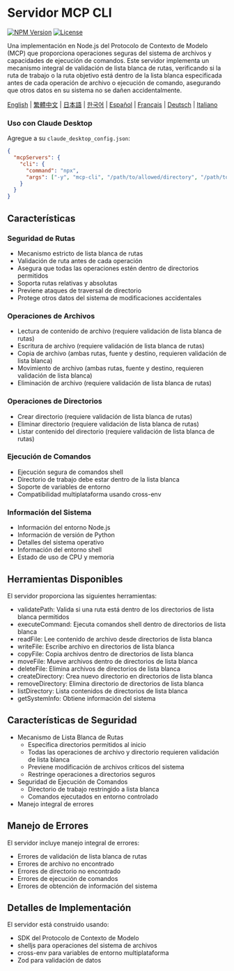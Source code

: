 # Servidor MCP CLI

[![NPM Version](https://img.shields.io/npm/v/mcp-shell.svg)](https://www.npmjs.com/package/mcp-shell)
[![License](https://img.shields.io/npm/l/mcp-shell.svg)](https://github.com/gkctou/mcp-shell/blob/main/LICENSE)

Una implementación en Node.js del Protocolo de Contexto de Modelo (MCP) que proporciona operaciones seguras del sistema de archivos y capacidades de ejecución de comandos. Este servidor implementa un mecanismo integral de validación de lista blanca de rutas, verificando si la ruta de trabajo o la ruta objetivo está dentro de la lista blanca especificada antes de cada operación de archivo o ejecución de comando, asegurando que otros datos en su sistema no se dañen accidentalmente.

[English](./README.md) | [繁體中文](./README-zhTW.md) | [日本語](./README-jaJP.md) | [한국어](./README-koKR.md) | [Español](./README-esES.md) | [Français](./README-frFR.md) | [Deutsch](./README-deDE.md) | [Italiano](./README-itIT.md)

### Uso con Claude Desktop

Agregue a su `claude_desktop_config.json`:

```json
{
  "mcpServers": {
    "cli": {
      "command": "npx",
      "args": ["-y", "mcp-cli", "/path/to/allowed/directory", "/path/to/allowed/directory2", ...]
    }
  }
}
```

## Características

### Seguridad de Rutas
- Mecanismo estricto de lista blanca de rutas
- Validación de ruta antes de cada operación
- Asegura que todas las operaciones estén dentro de directorios permitidos
- Soporta rutas relativas y absolutas
- Previene ataques de traversal de directorio
- Protege otros datos del sistema de modificaciones accidentales

### Operaciones de Archivos
- Lectura de contenido de archivo (requiere validación de lista blanca de rutas)
- Escritura de archivo (requiere validación de lista blanca de rutas)
- Copia de archivo (ambas rutas, fuente y destino, requieren validación de lista blanca)
- Movimiento de archivo (ambas rutas, fuente y destino, requieren validación de lista blanca)
- Eliminación de archivo (requiere validación de lista blanca de rutas)

### Operaciones de Directorios
- Crear directorio (requiere validación de lista blanca de rutas)
- Eliminar directorio (requiere validación de lista blanca de rutas)
- Listar contenido del directorio (requiere validación de lista blanca de rutas)

### Ejecución de Comandos
- Ejecución segura de comandos shell
- Directorio de trabajo debe estar dentro de la lista blanca
- Soporte de variables de entorno
- Compatibilidad multiplataforma usando cross-env

### Información del Sistema
- Información del entorno Node.js
- Información de versión de Python
- Detalles del sistema operativo
- Información del entorno shell
- Estado de uso de CPU y memoria

## Herramientas Disponibles

El servidor proporciona las siguientes herramientas:

- validatePath: Valida si una ruta está dentro de los directorios de lista blanca permitidos
- executeCommand: Ejecuta comandos shell dentro de directorios de lista blanca
- readFile: Lee contenido de archivo desde directorios de lista blanca
- writeFile: Escribe archivo en directorios de lista blanca
- copyFile: Copia archivos dentro de directorios de lista blanca
- moveFile: Mueve archivos dentro de directorios de lista blanca
- deleteFile: Elimina archivos de directorios de lista blanca
- createDirectory: Crea nuevo directorio en directorios de lista blanca
- removeDirectory: Elimina directorio de directorios de lista blanca
- listDirectory: Lista contenidos de directorios de lista blanca
- getSystemInfo: Obtiene información del sistema

## Características de Seguridad

- Mecanismo de Lista Blanca de Rutas
  - Especifica directorios permitidos al inicio
  - Todas las operaciones de archivo y directorio requieren validación de lista blanca
  - Previene modificación de archivos críticos del sistema
  - Restringe operaciones a directorios seguros
- Seguridad de Ejecución de Comandos
  - Directorio de trabajo restringido a lista blanca
  - Comandos ejecutados en entorno controlado
- Manejo integral de errores

## Manejo de Errores

El servidor incluye manejo integral de errores:

- Errores de validación de lista blanca de rutas
- Errores de archivo no encontrado
- Errores de directorio no encontrado
- Errores de ejecución de comandos
- Errores de obtención de información del sistema

## Detalles de Implementación

El servidor está construido usando:

- SDK del Protocolo de Contexto de Modelo
- shelljs para operaciones del sistema de archivos
- cross-env para variables de entorno multiplataforma
- Zod para validación de datos
